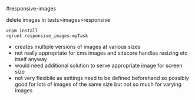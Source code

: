 #responsive-images

delete images in tests>images>responsive

```shell
>npm install
>grunt responsive_images:myTask
```

* creates multiple versions of images at various sizes
* not really appropriate for cms images and sitecore handles resizing etc itself anyway
* would need additional solution to serve appropriate image for screen size
* not very flexibile as settings need to be defined beforehand so possibly good for lots of images of the same size but not so much for varying images

